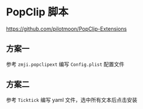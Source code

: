 # PopClip 脚本

https://github.com/pilotmoon/PopClip-Extensions

## 方案一

参考 `zmji.popclipext` 编写 `Config.plist` 配置文件

## 方案二

参考 `Ticktick` 编写 yaml 文件，选中所有文本后点击安装
